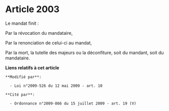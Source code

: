 # Article 2003

Le mandat finit :

Par la révocation du mandataire,

Par la renonciation de celui-ci au mandat,

Par la mort, la tutelle des majeurs ou la déconfiture, soit du mandant, soit du mandataire.

**Liens relatifs à cet article**

	**Modifié par**:

	  - Loi n°2009-526 du 12 mai 2009 - art. 10

	**Cité par**:

	  - Ordonnance n°2009-866 du 15 juillet 2009 - art. 19 (V)
